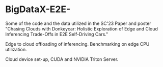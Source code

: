# BigDataX-E2E-
Some of the code and the data utilized in the SC'23 Paper and poster "Chasing Clouds with Donkeycar: Holistic Exploration of Edge and Cloud Inferencing Trade-Offs in E2E Self-Driving Cars."

Edge to cloud offloading of inferencing. 
Benchmarking on edge CPU utilization.

Cloud device set-up, CUDA and NVIDIA Triton Server.

